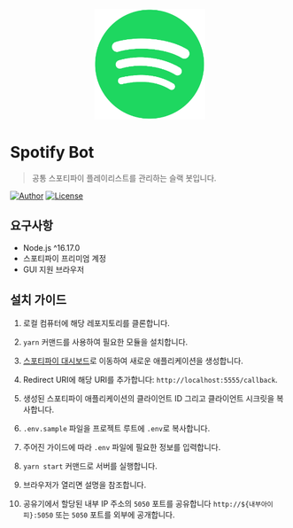 <p align="center">
   <img src="../public/icon.png" width="200px"/>
</p>

# Spotify Bot

> 공통 스포티파이 플레이리스트를 관리하는 슬랙 봇입니다.

[![Author](https://img.shields.io/badge/author-RunFridge-green?style=flat)](https://github.com/hwhang0917)
[![License](https://img.shields.io/github/license/RunFridge/film-book)](https://github.com/hwhang0917/spotify-bot/blob/master/LICENSE)

## 요구사항

- Node.js ^16.17.0
- 스포티파이 프리미엄 계정
- GUI 지원 브라우저

## 설치 가이드

1. 로컬 컴퓨터에 해당 레포지토리를 클론합니다.

2. `yarn` 커맨드를 사용하여 필요한 모듈을 설치합니다.

3. [스포티파이 대시보드](https://developer.spotify.com/dashboard/applications)로 이동하여 새로운 애플리케이션을 생성합니다.

4. Redirect URI에 해당 URI를 추가합니다: `http://localhost:5555/callback`.

5. 생성된 스포티파이 애플리케이션의 클라이언트 ID 그리고 클라이언트 시크릿을 복사합니다.

6. `.env.sample` 파일을 프로젝트 루트에 `.env`로 복사합니다.

7. 주어진 가이드에 따라 `.env` 파일에 필요한 정보를 입력합니다.

8. `yarn start` 커맨드로 서버를 실행합니다.

9. 브라우저가 열리면 설명을 참조합니다.

10. 공유기에서 할당된 내부 IP 주소의 `5050` 포트를 공유합니다 `http://${내부아이피}:5050` 또는 `5050` 포트를 외부에 공개합니다.
